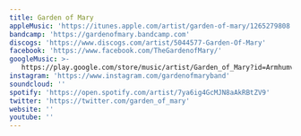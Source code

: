 ```yaml
---
title: Garden of Mary
appleMusic: 'https://itunes.apple.com/artist/garden-of-mary/1265279808'
bandcamp: 'https://gardenofmary.bandcamp.com'
discogs: 'https://www.discogs.com/artist/5044577-Garden-Of-Mary'
facebook: 'https://www.facebook.com/TheGardenofMary/'
googleMusic: >-
   https://play.google.com/store/music/artist/Garden_of_Mary?id=Armhumvdn3h7o37fyphwqa6esrm
instagram: 'https://www.instagram.com/gardenofmaryband'
soundcloud: ''
spotify: 'https://open.spotify.com/artist/7ya6ig4GcMJN8aAkRBtZV9'
twitter: 'https://twitter.com/garden_of_mary'
website: ''
youtube: ''
---
```


